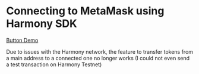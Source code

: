 # Connecting to MetaMask using Harmony SDK
[Button Demo](https://youtu.be/itlZxgJ8MsM)

Due to issues with the Harmony network, the feature to transfer tokens from a main address to a connected one no longer works (I could not even send a test transaction on Harmony Testnet) 
